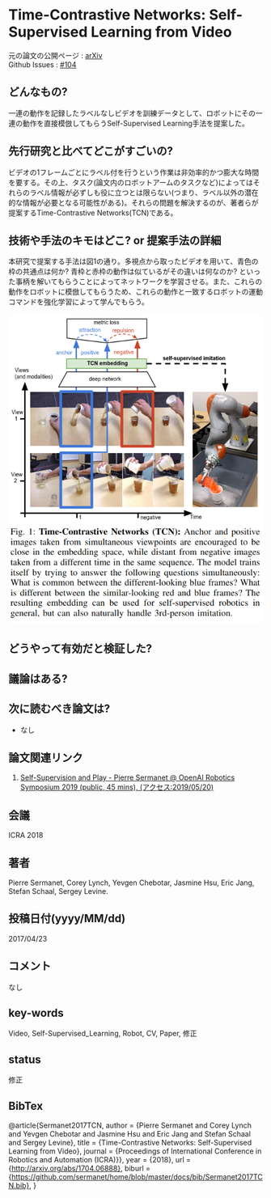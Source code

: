# Time-Contrastive Networks: Self-Supervised Learning from Video

元の論文の公開ページ : [arXiv](https://arxiv.org/abs/1704.06888)  
Github Issues : [#104](https://github.com/Obarads/obarads.github.io/issues/104)

## どんなもの?
一連の動作を記録したラベルなしビデオを訓練データとして、ロボットにその一連の動作を直接模倣してもらうSelf-Supervised Learning手法を提案した。

## 先行研究と比べてどこがすごいの?
ビデオの1フレームごとにラベル付を行うという作業は非効率的かつ膨大な時間を要する。その上、タスク(論文内のロボットアームのタスクなど)によってはそれらのラベル情報が必ずしも役に立つとは限らない(つまり、ラベル以外の潜在的な情報が必要となる可能性がある)。それらの問題を解決するのが、著者らが提案するTime-Contrastive Networks(TCN)である。

## 技術や手法のキモはどこ? or 提案手法の詳細
本研究で提案する手法は図1の通り。多視点から取ったビデオを用いて、青色の枠の共通点は何か? 青枠と赤枠の動作は似ているがその違いは何なのか? といった事柄を解いてもらうことによってネットワークを学習させる。また、これらの動作をロボットに模倣してもらうため、これらの動作と一致するロボットの運動コマンドを強化学習によって学んでもらう。

![fig1](img/TNSLfV/fig1.png)

## どうやって有効だと検証した?

## 議論はある?

## 次に読むべき論文は?
- なし

## 論文関連リンク
1. [Self-Supervision and Play - Pierre Sermanet @ OpenAI Robotics Symposium 2019 (public, 45 mins), (アクセス:2019/05/20)](https://docs.google.com/presentation/d/145wBH7TEJoEclVzE1YKTihqIXWMljeNIA6ozwMZLb3Q/edit#slide=id.g581ee82d09_0_517)

## 会議
ICRA 2018

## 著者
Pierre Sermanet, Corey Lynch, Yevgen Chebotar, Jasmine Hsu, Eric Jang, Stefan Schaal, Sergey Levine.

## 投稿日付(yyyy/MM/dd)
2017/04/23

## コメント
なし

## key-words
Video, Self-Supervised_Learning, Robot, CV, Paper, 修正

## status
修正

## BibTex
@article{Sermanet2017TCN,
  author    = {Pierre Sermanet and
               Corey Lynch and
               Yevgen Chebotar and
               Jasmine Hsu and
               Eric Jang and
               Stefan Schaal and
               Sergey Levine},
  title     = {Time-Contrastive Networks: Self-Supervised Learning from Video},
  journal   = {Proceedings of International Conference in Robotics and Automation (ICRA)}},
  year      = {2018},
  url       = {http://arxiv.org/abs/1704.06888},
  biburl    = {https://github.com/sermanet/home/blob/master/docs/bib/Sermanet2017TCN.bib},
}
